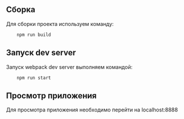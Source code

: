 ## Сборка

Для сборки проекта используем команду:

```
    npm run build
```

## Запуск dev server

Запуск webpack dev server выполняем командой:

```
    npm run start
```

## Просмотр приложения

Для просмотра приложения необходимо перейти на localhost:8888
